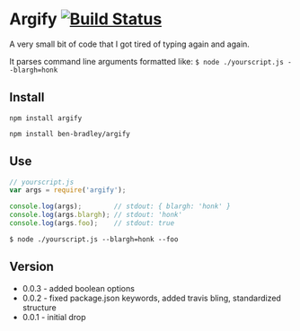 # Argify [![Build Status](https://secure.travis-ci.org/ben-bradley/argify.png)](http://travis-ci.org/ben-bradley/argify)

A very small bit of code that I got tired of typing again and again.

It parses command line arguments formatted like: `$ node ./yourscript.js --blargh=honk`

## Install

`npm install argify`

`npm install ben-bradley/argify`

## Use

```javascript
// yourscript.js
var args = require('argify');

console.log(args);        // stdout: { blargh: 'honk' }
console.log(args.blargh); // stdout: 'honk'
console.log(args.foo);    // stdout: true
```

`$ node ./yourscript.js --blargh=honk --foo`

## Version

- 0.0.3 - added boolean options
- 0.0.2 - fixed package.json keywords, added travis bling, standardized structure
- 0.0.1 - initial drop
